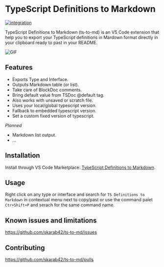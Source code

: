 # TypeScript Definitions to Markdown

[![integration](https://github.com/skarab42/ts-to-md/actions/workflows/integration.yml/badge.svg)](https://github.com/skarab42/ts-to-md/actions/workflows/integration.yml)

TypeScript Definitions to Markdown (ts-to-md) is an VS Code extension that help you to export your TypeScript definitions in Mardown format directly in your clipboard ready to past in your README.

![GIF](https://user-images.githubusercontent.com/62928763/131223948-95c8ce18-400f-43d5-bf05-e6bf60ef5945.gif)

## Features

- Exports Type and Interface.
- Outputs Markdown table (or list).
- Take care of BlockDoc comments.
- Bring default value from TSDoc @default tag.
- Also works with unsaved or scratch file.
- Uses your local/global typescript version.
- Fallback to embedded typescript version.
- Set a custom fixed version of typescript.

_Planned_

- Markdown list output.
- ...

## Installation

Install through VS Code Marketplace: [TypeScript Definitions to Markdown](https://marketplace.visualstudio.com/items?itemName=skarab42.ts-to-md).

## Usage

Right click on any type or interface and search for `TS Definitions to Markdown` in contextual menu next to copy/past or use the command palet `Ctr+Shift+P` and serach for the same command name.

## Known issues and limitations

https://github.com/skarab42/ts-to-md/issues

## Contributing

https://github.com/skarab42/ts-to-md/pulls

